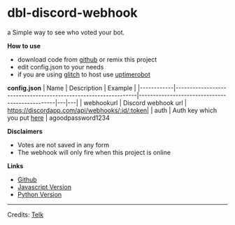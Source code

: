 dbl-discord-webhook
=================
a Simple way to see who voted your bot.

__How to use__
* download code from [github](https://github.com/telkenes/dbl-discord-webhook) or remix this project
* edit config.json to your needs
* if you are using [glitch](https://glitch.com) to host use [uptimerobot](https://uptimerobot.com)

__config.json__
| Name       | Description                                                    | Example                                       |
|------------|----------------------------------------------------------------|------------------------------------------------|---|---|
| webhookurl | Discord webhook url                                            | https://discordapp.com/api/webhooks/:id/:token|
| auth       | Auth key which you put [here](https://i.imgur.com/I7Bd2Rd.png) | agoodpassword1234 

__Disclaimers__
* Votes are not saved in any form
* The webhook will only fire when this project is online

__Links__
* [Github](https://github.com/telkenes/dbl-discord-webhook)
* [Javascript Version](https://glitch.com/~dbl-discord-webhook-js)
* [Python Version](https://glitch.com/~dbl-discord-webhook-py)

-------------------
Credits: [Telk](https://glitch.com/@telkenes)
